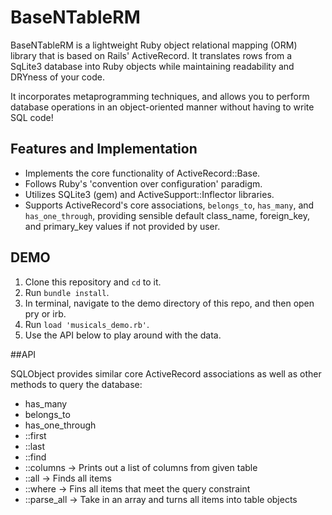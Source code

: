 # BaseNTableRM

BaseNTableRM is a lightweight Ruby object relational mapping (ORM) library that is based on Rails' ActiveRecord. It translates rows from a SqLite3 database into Ruby objects  while maintaining readability and DRYness of your code. 

It incorporates metaprogramming techniques, and allows you to perform database operations in an object-oriented manner without having to write SQL code!

## Features and Implementation 

   * Implements the core functionality of ActiveRecord::Base.
   * Follows Ruby's 'convention over configuration' paradigm.
   * Utilizes SQLite3 (gem) and ActiveSupport::Inflector libraries. 
   * Supports ActiveRecord's core associations, ```belongs_to```, ```has_many```, and ```has_one_through```, providing sensible default class_name, foreign_key, and primary_key values if not provided by user.
   
## DEMO 

1. Clone this repository and ```cd``` to it.
2. Run ```bundle install```.
3. In terminal, navigate to the demo directory of this repo,  and then open pry or irb.
4. Run ```load 'musicals_demo.rb'```.
5. Use the API below to play around with the data.

##API 

SQLObject provides similar core ActiveRecord associations as well as other methods to query the database: 
  * has_many
  * belongs_to
  * has_one_through
  * ::first
  * ::last
  * ::find
  * ::columns -> Prints out a list of columns from given table
  * ::all -> Finds all items
  * ::where -> Fins all items that meet the query constraint 
  * ::parse_all -> Take in an array and turns all items into table objects

